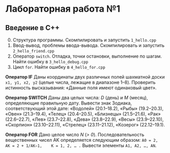 ﻿# Лабораторная работа №1
## Введение в C++

0. Структура программы. Скомпилировать и запустить `1_hello.cpp`
1. Ввод-вывод, проблемы ввода-вывода. Скомпилировать и запустить `2_hello_friend.cpp`
2. Оператор `switch`. Отладка, точки остановки, выполнение по шагам. Найти ошибку в `3_hello_debug.cpp`
3. Цикл `for`. Найти ошибку в `4_hello_for.cpp`

**Оператор IF**
Даны координаты двух различных полей шахматной доски `x1, y1, x2, y2` (целые числа, лежащие в диапазоне 1–8). Проверить истинность высказывания: «Данные поля имеют одинаковый цвет».

**Оператор SWITCH**
Даны два целых числа: _D_ (день) и _M_ (месяц), определяющие правильную дату. Вывести знак Зодиака, соответствующий этой дате: «Водолей» (20.1–18.2), «Рыбы» (19.2–20.3), «Овен» (21.3–19.4), «Телец» (20.4–20.5), «Близнецы» (21.5–21.6), «Рак» (22.6–22.7), «Лев» (23.7–22.8), «Дева» (23.8–22.9), «Весы» (23.9–22.10), «Скорпион» (23.10–22.11), «Стрелец» (23.11–21.12), «Козерог» (22.12–19.1).

**Оператор FOR**
Дано целое число _N_ (_> 0_). Последовательность вещественных чисел AK определяется следующим образом:
`A0 = 2,        AK = 2 + 1/AK−1,    K = 1, 2, … .`
Вывести элементы `A1, A2, …, AN`.
